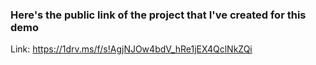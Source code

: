 
### Here's the public link of the project that I've created for this demo

Link: https://1drv.ms/f/s!AgjNJOw4bdV_hRe1jEX4QclNkZQi
